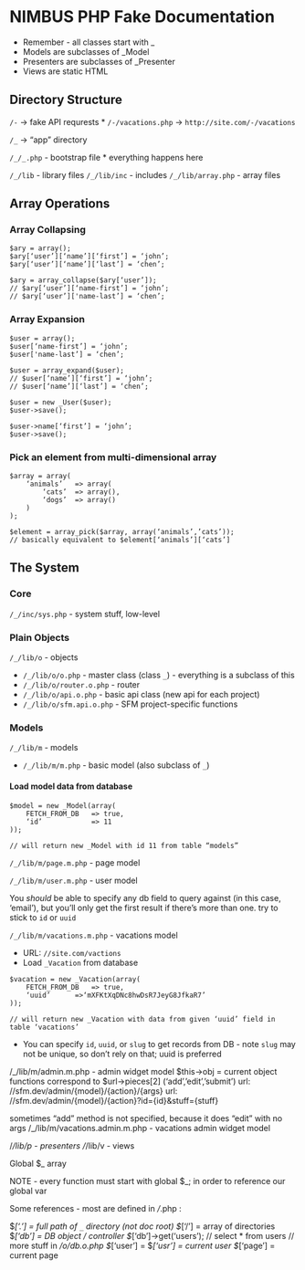 # NIMBUS PHP Fake Documentation

* Remember - all classes start with _
* Models are subclasses of _Model
* Presenters are subclasses of _Presenter
* Views are static HTML

## Directory Structure 

`/-` -> fake API requrests
     * `/-/vacations.php` -> `http://site.com/-/vacations`

`/_` -> “app” directory

`/_/_.php` - bootstrap file
	* everything happens here

`/_/lib` - library files
`/_/lib/inc` - includes
`/_/lib/array.php` - array files

## Array Operations

### Array Collapsing
```
$ary = array();
$ary[‘user’][‘name’][‘first’] = ‘john’;
$ary[‘user’][‘name’][‘last’] = ‘chen’;

$ary = array_collapse($ary[‘user’]);
// $ary[‘user’][‘name-first’] = ‘john’;
// $ary[‘user’]['name-last’] = ‘chen’;
```

### Array Expansion
```
$user = array();
$user[‘name-first’] = ‘john’;
$user['name-last’] = ‘chen’;

$user = array_expand($user);
// $user[‘name’][‘first’] = ‘john’;
// $user[‘name’][‘last’] = ‘chen’;

$user = new _User($user);
$user->save();

$user->name[‘first’] = ‘john’;
$user->save();
```

### Pick an element from multi-dimensional array
```
$array = array(
	‘animals’	=> array(
		‘cats’	=> array(),
		‘dogs’	=> array()
	)
);

$element = array_pick($array, array(‘animals’,’cats’));
// basically equivalent to $element[‘animals’][‘cats’]
```

## The System

### Core

`/_/inc/sys.php` - system stuff, low-level

### Plain Objects

`/_/lib/o` - objects

  * `/_/lib/o/o.php` - master class (class `_`) - everything is a subclass of this
  * `/_/lib/o/router.o.php` - router
  * `/_/lib/o/api.o.php` - basic api class (new api for each project)
  * `/_/lib/o/sfm.api.o.php` - SFM project-specific functions

### Models

`/_/lib/m` - models  

  * `/_/lib/m/m.php` - basic model (also subclass of `_`)


#### Load model data from database

```
$model = new _Model(array(
	FETCH_FROM_DB	=> true,
	‘id’			=> 11
));

// will return new _Model with id 11 from table “models”
```

`/_/lib/m/page.m.php` - page model

`/_/lib/m/user.m.php` - user model

You *should* be able to specify any db field to query against (in this case, ‘email’), but you’ll only get the first result if there’s more than one. try to stick to `id` or `uuid`

`/_/lib/m/vacations.m.php` - vacations model
  * URL: `//site.com/vactions`
  * Load `_Vacation` from database

```
$vacation = new _Vacation(array(
	FETCH_FROM_DB	=> true,
	‘uuid’		=>‘mXFKtXqDNc8hwDsR7JeyG8JfkaR7’
)); 

// will return new _Vacation with data from given ‘uuid’ field in table ‘vacations’
```

  * You can specify `id`, `uuid`, or `slug` to get records from DB - note `slug` may not be unique, so don’t rely on that; uuid is preferred


/_/lib/m/admin.m.php - admin widget model
	$this->obj = current object
	functions correspond to $url->pieces[2] (‘add’,’edit’,’submit’)
	url: //sfm.dev/admin/{model}/{action}/{args}
	url: //sfm.dev/admin/{model}/{action}?id={id}&stuff={stuff}

sometimes “add” method is not specified, because it does “edit” with no args
	/_/lib/m/vacations.admin.m.php - vacations admin widget model
	
/_/lib/p - presenters
/_/lib/v - views

Global $_ array

NOTE - every function must start with global $_; in order to reference our global var

Some references - most are defined in _/_.php :

$_[‘.’] = full path of `_` directory (*not* doc root)
$_[‘/’] = array of directories
$_[‘db’] = DB object / controller
	$_[‘db’]->get(‘users’); 	// select * from users
	// more stuff  in _/o/db.o.php
$_[‘user’] = $_[‘usr’] = current user
$_[‘page’] = current page

